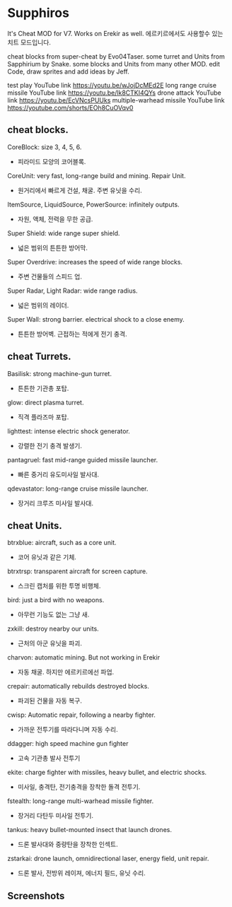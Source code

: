 # Supphiros
It's Cheat MOD for V7. Works on Erekir as well.
에르키르에서도 사용할수 있는 치트 모드입니다.

cheat blocks from super-cheat by Evo04Taser.
some turret and Units from Sapphirium by Snake.
some blocks and Units from many other MOD.
edit Code, draw sprites and add ideas by Jeff.

test play YouTube link https://youtu.be/wJojDcMEd2E
long range cruise missile YouTube link https://youtu.be/lk8CTKI4QYs
drone attack YouTube link https://youtu.be/EcVNcsPUUks
multiple-warhead missile YouTube link https://youtube.com/shorts/EOh8CuOVqv0

## cheat blocks.
CoreBlock: size 3, 4, 5, 6.
 - 피라미드 모양의 코어블록.

CoreUnit: very fast, long-range build and mining. Repair Unit.
 - 원거리에서 빠르게 건설, 채굴. 주변 유닛을 수리.

ItemSource, LiquidSource, PowerSource: infinitely outputs.
 - 자원, 액체, 전력을 무한 공급.

Super Shield: wide range super shield.
 - 넓은 범위의 튼튼한 방어막.

Super Overdrive: increases the speed of wide range blocks.
 - 주변 건물들의 스피드 업.

Super Radar, Light Radar: wide range radius.
 - 넓은 범위의 레이더.

Super Wall: strong barrier. electrical shock to a close enemy.
 - 튼튼한 방어벽. 근접하는 적에게 전기 충격.

## cheat Turrets.
Basilisk: strong machine-gun turret.
 - 튼튼한 기관총 포탑.

glow: direct plasma turret.
 - 직격 플라즈마 포탑.

lighttest: intense electric shock generator.
 - 강렬한 전기 충격 발생기.

pantagruel: fast mid-range guided missile launcher.
 - 빠른 중거리 유도미사일 발사대.

qdevastator: long-range cruise missile launcher.
 - 장거리 크루즈 미사일 발사대.


## cheat Units.
btrxblue: aircraft, such as a core unit.
 - 코어 유닛과 같은 기체.

btrxtrsp: transparent aircraft for screen capture.
 - 스크린 캡처를 위한 투명 비행체.

bird: just a bird with no weapons.
 - 아무런 기능도 없는 그냥 새.

zxkill: destroy nearby our units.
 - 근처의 아군 유닛을 파괴.

charvon: automatic mining. But not working in Erekir
 - 자동 채굴. 하지만 에르키르에선 파업.

crepair: automatically rebuilds destroyed blocks.
 - 파괴된 건물을 자동 복구.

cwisp: Automatic repair, following a nearby fighter.
 - 가까운 전투기를 따라다니며 자동 수리.

ddagger: high speed machine gun fighter
 - 고속 기관총 발사 전투기

ekite: charge fighter with missiles, heavy bullet, and electric shocks.
 - 미사일, 충격탄, 전기충격을 장착한 돌격 전투기.

fstealth: long-range multi-warhead missile fighter.
 - 장거리 다탄두 미사일 전투기.

tankus: heavy bullet-mounted insect that launch drones.
 - 드론 발사대와 중량탄을 장착한 인섹트.

zstarkai: drone launch, omnidirectional laser, energy field, unit repair.
 - 드론 발사, 전방위 레이져, 에너지 필드, 유닛 수리.

## Screenshots

